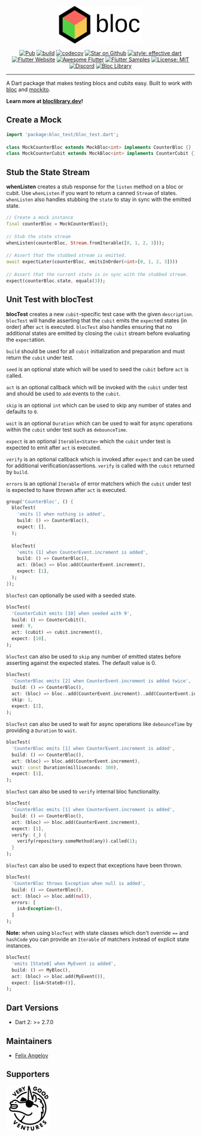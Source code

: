 <p align="center">
<img src="https://raw.githubusercontent.com/felangel/bloc/master/docs/assets/bloc_test_logo_full.png" height="100" alt="Bloc Test Package" />
</p>

<p align="center">
<a href="https://pub.dev/packages/bloc_test"><img src="https://img.shields.io/pub/v/bloc_test.svg" alt="Pub"></a>
<a href="https://github.com/felangel/bloc/actions"><img src="https://github.com/felangel/bloc/workflows/build/badge.svg" alt="build"></a>
<a href="https://codecov.io/gh/felangel/bloc"><img src="https://codecov.io/gh/felangel/Bloc/branch/master/graph/badge.svg" alt="codecov"></a>
<a href="https://github.com/felangel/bloc"><img src="https://img.shields.io/github/stars/felangel/bloc.svg?style=flat&logo=github&colorB=deeppink&label=stars" alt="Star on Github"></a>
<a href="https://github.com/tenhobi/effective_dart"><img src="https://img.shields.io/badge/style-effective_dart-40c4ff.svg" alt="style: effective dart"></a>
<a href="https://flutter.dev/docs/development/data-and-backend/state-mgmt/options#bloc--rx"><img src="https://img.shields.io/badge/flutter-website-deepskyblue.svg" alt="Flutter Website"></a>
<a href="https://github.com/Solido/awesome-flutter#standard"><img src="https://img.shields.io/badge/awesome-flutter-blue.svg?longCache=true" alt="Awesome Flutter"></a>
<a href="https://fluttersamples.com"><img src="https://img.shields.io/badge/flutter-samples-teal.svg?longCache=true" alt="Flutter Samples"></a>
<a href="https://opensource.org/licenses/MIT"><img src="https://img.shields.io/badge/license-MIT-purple.svg" alt="License: MIT"></a>
<a href="https://discord.gg/Hc5KD3g"><img src="https://img.shields.io/discord/649708778631200778.svg?logo=discord&color=blue" alt="Discord"></a>
<a href="https://github.com/felangel/bloc"><img src="https://tinyurl.com/bloc-library" alt="Bloc Library"></a>
</p>

---

A Dart package that makes testing blocs and cubits easy. Built to work with [bloc](https://pub.dev/packages/bloc) and [mockito](https://pub.dev/packages/mockito).

**Learn more at [bloclibrary.dev](https://bloclibrary.dev)!**

## Create a Mock

```dart
import 'package:bloc_test/bloc_test.dart';

class MockCounterBloc extends MockBloc<int> implements CounterBloc {}
class MockCounterCubit extends MockBloc<int> implements CounterCubit {}
```

## Stub the State Stream

**whenListen** creates a stub response for the `listen` method on a bloc or cubit. Use `whenListen` if you want to return a canned `Stream` of states. `whenListen` also handles stubbing the `state` to stay in sync with the emitted state.

```dart
// Create a mock instance
final counterBloc = MockCounterBloc();

// Stub the state stream
whenListen(counterBloc, Stream.fromIterable([0, 1, 2, 3]));

// Assert that the stubbed stream is emitted.
await expectLater(counterBloc, emitsInOrder(<int>[0, 1, 2, 3])))

// Assert that the current state is in sync with the stubbed stream.
expect(counterBloc.state, equals(3));
```

## Unit Test with blocTest

**blocTest** creates a new `cubit`-specific test case with the given `description`. `blocTest` will handle asserting that the `cubit` emits the `expect`ed states (in order) after `act` is executed. `blocTest` also handles ensuring that no additional states are emitted by closing the `cubit` stream before evaluating the `expect`ation.

`build` should be used for all `cubit` initialization and preparation and must return the `cubit` under test.

`seed` is an optional state which will be used to seed the `cubit` before `act` is called.

`act` is an optional callback which will be invoked with the `cubit` under test and should be used to `add` events to the `cubit`.

`skip` is an optional `int` which can be used to skip any number of states and defaults to `0`.

`wait` is an optional `Duration` which can be used to wait for async operations within the `cubit` under test such as `debounceTime`.

`expect` is an optional `Iterable<State>` which the `cubit` under test is expected to emit after `act` is executed.

`verify` is an optional callback which is invoked after `expect` and can be used for additional verification/assertions. `verify` is called with the `cubit` returned by `build`.

`errors` is an optional `Iterable` of error matchers which the `cubit` under test is expected to have thrown after `act` is executed.

```dart
group('CounterBloc', () {
  blocTest(
    'emits [] when nothing is added',
    build: () => CounterBloc(),
    expect: [],
  );

  blocTest(
    'emits [1] when CounterEvent.increment is added',
    build: () => CounterBloc(),
    act: (bloc) => bloc.add(CounterEvent.increment),
    expect: [1],
  );
});
```

`blocTest` can optionally be used with a seeded state.

```dart
blocTest(
  'CounterCubit emits [10] when seeded with 9',
  build: () => CounterCubit(),
  seed: 9,
  act: (cubit) => cubit.increment(),
  expect: [10],
);
```

`blocTest` can also be used to `skip` any number of emitted states before asserting against the expected states. The default value is 0.

```dart
blocTest(
  'CounterBloc emits [2] when CounterEvent.increment is added twice',
  build: () => CounterBloc(),
  act: (bloc) => bloc..add(CounterEvent.increment)..add(CounterEvent.increment),
  skip: 1,
  expect: [2],
);
```

`blocTest` can also be used to wait for async operations like `debounceTime` by providing a `Duration` to `wait`.

```dart
blocTest(
  'CounterBloc emits [1] when CounterEvent.increment is added',
  build: () => CounterBloc(),
  act: (bloc) => bloc.add(CounterEvent.increment),
  wait: const Duration(milliseconds: 300),
  expect: [1],
);
```

`blocTest` can also be used to `verify` internal bloc functionality.

```dart
blocTest(
  'CounterBloc emits [1] when CounterEvent.increment is added',
  build: () => CounterBloc(),
  act: (bloc) => bloc.add(CounterEvent.increment),
  expect: [1],
  verify: (_) {
    verify(repository.someMethod(any)).called(1);
  }
);
```

`blocTest` can also be used to expect that exceptions have been thrown.

```dart
blocTest(
  'CounterBloc throws Exception when null is added',
  build: () => CounterBloc(),
  act: (bloc) => bloc.add(null),
  errors: [
    isA<Exception>(),
  ]
);
```

**Note:** when using `blocTest` with state classes which don't override `==` and `hashCode` you can provide an `Iterable` of matchers instead of explicit state instances.

```dart
blocTest(
  'emits [StateB] when MyEvent is added',
  build: () => MyBloc(),
  act: (bloc) => bloc.add(MyEvent()),
  expect: [isA<StateB>()],
);
```

## Dart Versions

- Dart 2: >= 2.7.0

## Maintainers

- [Felix Angelov](https://github.com/felangel)

## Supporters

[<img src="https://raw.githubusercontent.com/felangel/bloc/master/docs/assets/vgv_logo.png" width="120" />](https://verygood.ventures)
